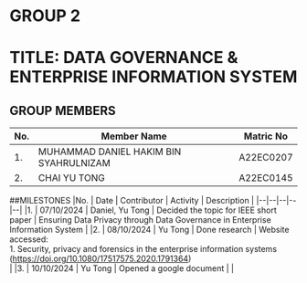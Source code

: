 # GROUP 2
# TITLE: DATA GOVERNANCE & ENTERPRISE INFORMATION SYSTEM
## GROUP MEMBERS
|No. | Member Name | Matric No|
|--|--|--|
|1. | MUHAMMAD DANIEL HAKIM BIN SYAHRULNIZAM |A22EC0207 |
|2. | CHAI YU TONG | A22EC0145 |

##MILESTONES
|No. | Date | Contributor | Activity | Description |
|--|--|--|--|--|
|1. | 07/10/2024 | Daniel, Yu Tong | Decided the topic for IEEE short paper | Ensuring Data Privacy through Data Governance in Enterprise Information System
 |
|2. | 08/10/2024 | Yu Tong | Done research | Website accessed:<br>1. Security, privacy and forensics in the enterprise information systems (https://doi.org/10.1080/17517575.2020.1791364)<br>|
|3. | 10/10/2024 | Yu Tong | Opened a google document | |
